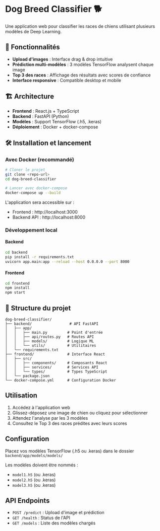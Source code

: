 # Dog Breed Classifier 🐕

Une application web pour classifier les races de chiens utilisant plusieurs modèles de Deep Learning.

## 🚀 Fonctionnalités

- **Upload d'images** : Interface drag & drop intuitive
- **Prédiction multi-modèles** : 3 modèles TensorFlow analysent chaque image
- **Top 3 des races** : Affichage des résultats avec scores de confiance
- **Interface responsive** : Compatible desktop et mobile

## 🏗️ Architecture

- **Frontend** : React.js + TypeScript
- **Backend** : FastAPI (Python)
- **Modèles** : Support TensorFlow (.h5, .keras)
- **Déploiement** : Docker + docker-compose

## 🛠️ Installation et lancement

### Avec Docker (recommandé)

```bash
# Cloner le projet
git clone <repo-url>
cd dog-breed-classifier

# Lancer avec docker-compose
docker-compose up --build
```

L'application sera accessible sur :
- Frontend : http://localhost:3000
- Backend API : http://localhost:8000

### Développement local

#### Backend
```bash
cd backend
pip install -r requirements.txt
uvicorn app.main:app --reload --host 0.0.0.0 --port 8000
```

#### Frontend
```bash
cd frontend
npm install
npm start
```

## 📁 Structure du projet

```
dog-breed-classifier/
├── backend/                 # API FastAPI
│   ├── app/
│   │   ├── main.py         # Point d'entrée
│   │   ├── api/routes.py   # Routes API
│   │   ├── models/         # Logique ML
│   │   └── utils/          # Utilitaires
│   └── requirements.txt
├── frontend/               # Interface React
│   ├── src/
│   │   ├── components/     # Composants React
│   │   ├── services/       # Services API
│   │   └── types/          # Types TypeScript
│   └── package.json
└── docker-compose.yml      # Configuration Docker
```

## Utilisation

1. Accédez à l'application web
2. Glissez-déposez une image de chien ou cliquez pour sélectionner
3. Attendez l'analyse par les 3 modèles
4. Consultez le Top 3 des races prédites avec leurs scores

## Configuration

Placez vos modèles TensorFlow (.h5 ou .keras) dans le dossier `backend/app/models/models/`

Les modèles doivent être nommés :
- `model1.h5` (ou .keras)
- `model2.h5` (ou .keras)  
- `model3.h5` (ou .keras)

## API Endpoints

- `POST /predict` : Upload d'image et prédiction
- `GET /health` : Status de l'API
- `GET /models` : Liste des modèles chargés
